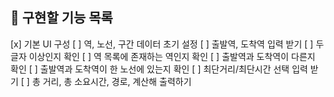 ## 📌 구현할 기능 목록
[x] 기본 UI 구성
[ ] 역, 노선, 구간 데이터 초기 설정
[ ] 출발역, 도착역 입력 받기
  [ ] 두 글자 이상인지 확인
  [ ] 역 목록에 존재하는 역인지 확인
  [ ] 출발역과 도착역이 다른지 확인
  [ ] 출발역과 도착역이 한 노선에 있는지 확인
[ ] 최단거리/최단시간 선택 입력 받기
[ ] 총 거리, 총 소요시간, 경로, 계산해 출력하기